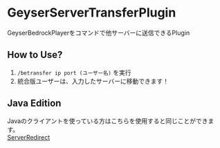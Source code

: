 # GeyserServerTransferPlugin
GeyserBedrockPlayerをコマンドで他サーバーに送信できるPlugin

## How to Use?
1. `/betransfer ip port (ユーザー名)` を実行
2. 統合版ユーザーは、入力したサーバーに移動できます！

## Java Edition
Javaのクライアントを使っている方はこちらを使用すると同じことができます。<br>
[ServerRedirect](https://github.com/KaiKikuchi/ServerRedirect)

